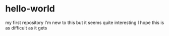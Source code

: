 # hello-world
my first repository
I'm new to this but it seems quite interesting
I hope this is as difficult as it gets
